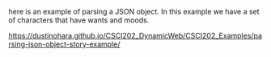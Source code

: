 here is an example of parsing a JSON object. In this example we have a set of characters that have wants and moods. 

https://dustinohara.github.io/CSCI202_DynamicWeb/CSCI202_Examples/parsing-json-object-story-example/


